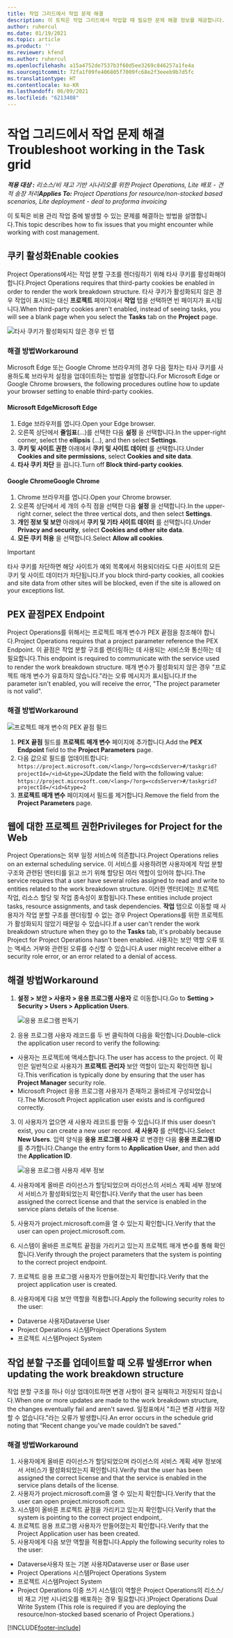 ```yaml
---
title: 작업 그리드에서 작업 문제 해결
description: 이 토픽은 작업 그리드에서 작업할 때 필요한 문제 해결 정보를 제공합니다.
author: ruhercul
ms.date: 01/19/2021
ms.topic: article
ms.product: ''
ms.reviewer: kfend
ms.author: ruhercul
ms.openlocfilehash: a15a4752de7537b3f60d5ee3269c846257a1fe4a
ms.sourcegitcommit: 72fa1f09fe406805f7009fc68e2f3eeeb9b7d5fc
ms.translationtype: HT
ms.contentlocale: ko-KR
ms.lasthandoff: 06/09/2021
ms.locfileid: "6213408"
---
```

# <a name="troubleshoot-working-in-the-task-grid"></a><span data-ttu-id="b840e-103">작업 그리드에서 작업 문제 해결</span><span class="sxs-lookup"><span data-stu-id="b840e-103">Troubleshoot working in the Task grid</span></span> 

<span data-ttu-id="b840e-104">_**적용 대상 :** 리소스/비 재고 기반 시나리오를 위한 Project Operations, Lite 배포 - 견적 송장 처리_</span><span class="sxs-lookup"><span data-stu-id="b840e-104">_**Applies To:** Project Operations for resource/non-stocked based scenarios, Lite deployment - deal to proforma invoicing_</span></span>

<span data-ttu-id="b840e-105">이 토픽은 비용 관리 작업 중에 발생할 수 있는 문제를 해결하는 방법을 설명합니다.</span><span class="sxs-lookup"><span data-stu-id="b840e-105">This topic describes how to fix issues that you might encounter while working with cost management.</span></span>

## <a name="enable-cookies"></a><span data-ttu-id="b840e-106">쿠키 활성화</span><span class="sxs-lookup"><span data-stu-id="b840e-106">Enable cookies</span></span>

<span data-ttu-id="b840e-107">Project Operations에서는 작업 분할 구조를 렌더링하기 위해 타사 쿠키를 활성화해야 합니다.</span><span class="sxs-lookup"><span data-stu-id="b840e-107">Project Operations requires that third-party cookies be enabled in order to render the work breakdown structure.</span></span> <span data-ttu-id="b840e-108">타사 쿠키가 활성화되지 않은 경우 작업이 표시되는 대신 **프로젝트** 페이지에서 **작업** 탭을 선택하면 빈 페이지가 표시됩니다.</span><span class="sxs-lookup"><span data-stu-id="b840e-108">When third-party cookies aren't enabled, instead of seeing tasks, you will see a blank page when you select the **Tasks** tab on the **Project** page.</span></span>

![타사 쿠키가 활성화되지 않은 경우 빈 탭](media/blankschedule.png)


### <a name="workaround"></a><span data-ttu-id="b840e-110">해결 방법</span><span class="sxs-lookup"><span data-stu-id="b840e-110">Workaround</span></span>
<span data-ttu-id="b840e-111">Microsoft Edge 또는 Google Chrome 브라우저의 경우 다음 절차는 타사 쿠키를 사용하도록 브라우저 설정을 업데이트하는 방법을 설명합니다.</span><span class="sxs-lookup"><span data-stu-id="b840e-111">For Microsoft Edge or Google Chrome browsers, the following procedures outline how to update your browser setting to enable third-party cookies.</span></span>

#### <a name="microsoft-edge"></a><span data-ttu-id="b840e-112">Microsoft Edge</span><span class="sxs-lookup"><span data-stu-id="b840e-112">Microsoft Edge</span></span>

1. <span data-ttu-id="b840e-113">Edge 브라우저를 엽니다.</span><span class="sxs-lookup"><span data-stu-id="b840e-113">Open your Edge browser.</span></span>
2. <span data-ttu-id="b840e-114">오른쪽 상단에서 **줄임표**(...)를 선택한 다음 **설정** 을 선택합니다.</span><span class="sxs-lookup"><span data-stu-id="b840e-114">In the upper-right corner, select the **ellipsis** (...), and then select **Settings**.</span></span>
3. <span data-ttu-id="b840e-115">**쿠키 및 사이트 권한** 아래에서 **쿠키 및 사이트 데이터** 를 선택합니다.</span><span class="sxs-lookup"><span data-stu-id="b840e-115">Under **Cookies and site permissions**, select **Cookies and site data**.</span></span>
4. <span data-ttu-id="b840e-116">**타사 쿠키 차단** 을 끕니다.</span><span class="sxs-lookup"><span data-stu-id="b840e-116">Turn off **Block third-party cookies**.</span></span>

#### <a name="google-chrome"></a><span data-ttu-id="b840e-117">Google Chrome</span><span class="sxs-lookup"><span data-stu-id="b840e-117">Google Chrome</span></span>

1. <span data-ttu-id="b840e-118">Chrome 브라우저를 엽니다.</span><span class="sxs-lookup"><span data-stu-id="b840e-118">Open your Chrome browser.</span></span>
2. <span data-ttu-id="b840e-119">오른쪽 상단에서 세 개의 수직 점을 선택한 다음 **설정** 을 선택합니다.</span><span class="sxs-lookup"><span data-stu-id="b840e-119">In the upper-right corner, select the three vertical dots, and then select **Settings**.</span></span>
3. <span data-ttu-id="b840e-120">**개인 정보 및 보안** 아래에서 **쿠키 및 기타 사이트 데이터** 를 선택합니다.</span><span class="sxs-lookup"><span data-stu-id="b840e-120">Under **Privacy and security**, select **Cookies and other site data**.</span></span>
4. <span data-ttu-id="b840e-121">**모든 쿠키 허용** 을 선택합니다.</span><span class="sxs-lookup"><span data-stu-id="b840e-121">Select **Allow all cookies**.</span></span>

> [!IMPORTANT]
> <span data-ttu-id="b840e-122">타사 쿠키를 차단하면 해당 사이트가 예외 목록에서 허용되더라도 다른 사이트의 모든 쿠키 및 사이트 데이터가 차단됩니다.</span><span class="sxs-lookup"><span data-stu-id="b840e-122">If you block third-party cookies, all cookies and site data from other sites will be blocked, even if the site is allowed on your exceptions list.</span></span>

## <a name="pex-endpoint"></a><span data-ttu-id="b840e-123">PEX 끝점</span><span class="sxs-lookup"><span data-stu-id="b840e-123">PEX Endpoint</span></span>

<span data-ttu-id="b840e-124">Project Operations를 위해서는 프로젝트 매개 변수가 PEX 끝점을 참조해야 합니다.</span><span class="sxs-lookup"><span data-stu-id="b840e-124">Project Operations requires that a project parameter reference the PEX Endpoint.</span></span> <span data-ttu-id="b840e-125">이 끝점은 작업 분할 구조를 렌더링하는 데 사용되는 서비스와 통신하는 데 필요합니다.</span><span class="sxs-lookup"><span data-stu-id="b840e-125">This endpoint is required to communicate with the service used to render the work breakdown structure.</span></span> <span data-ttu-id="b840e-126">매개 변수가 활성화되지 않은 경우 "프로젝트 매개 변수가 유효하지 않습니다."라는 오류 메시지가 표시됩니다.</span><span class="sxs-lookup"><span data-stu-id="b840e-126">If the parameter isn't enabled, you will receive the error, "The project parameter is not valid".</span></span> 

### <a name="workaround"></a><span data-ttu-id="b840e-127">해결 방법</span><span class="sxs-lookup"><span data-stu-id="b840e-127">Workaround</span></span>
 ![프로젝트 매개 변수의 PEX 끝점 필드](media/projectparameter.png)

1. <span data-ttu-id="b840e-129">**PEX 끝점** 필드를 **프로젝트 매개 변수** 페이지에 추가합니다.</span><span class="sxs-lookup"><span data-stu-id="b840e-129">Add the **PEX Endpoint** field to the **Project Parameters** page.</span></span>
2. <span data-ttu-id="b840e-130">다음 값으로 필드를 업데이트합니다: `https://project.microsoft.com/<lang>/?org=<cdsServer>#/taskgrid?projectId=/<id>&type=2`</span><span class="sxs-lookup"><span data-stu-id="b840e-130">Update the field with the following value: `https://project.microsoft.com/<lang>/?org=<cdsServer>#/taskgrid?projectId=/<id>&type=2`</span></span>
3. <span data-ttu-id="b840e-131">**프로젝트 매개 변수** 페이지에서 필드를 제거합니다.</span><span class="sxs-lookup"><span data-stu-id="b840e-131">Remove the field from the **Project Parameters** page.</span></span>

## <a name="privileges-for-project-for-the-web"></a><span data-ttu-id="b840e-132">웹에 대한 프로젝트 권한</span><span class="sxs-lookup"><span data-stu-id="b840e-132">Privileges for Project for the Web</span></span>

<span data-ttu-id="b840e-133">Project Operations는 외부 일정 서비스에 의존합니다.</span><span class="sxs-lookup"><span data-stu-id="b840e-133">Project Operations relies on an external scheduling service.</span></span> <span data-ttu-id="b840e-134">이 서비스를 사용하려면 사용자에게 작업 분할 구조와 관련된 엔터티를 읽고 쓰기 위해 할당된 여러 역할이 있어야 합니다.</span><span class="sxs-lookup"><span data-stu-id="b840e-134">The service requires that a user have several roles assigned to read and write to entities related to the work breakdown structure.</span></span> <span data-ttu-id="b840e-135">이러한 엔터티에는 프로젝트 작업, 리소스 할당 및 작업 종속성이 포함됩니다.</span><span class="sxs-lookup"><span data-stu-id="b840e-135">These entities include project tasks, resource assignments, and task dependencies.</span></span> <span data-ttu-id="b840e-136">**작업** 탭으로 이동할 때 사용자가 작업 분할 구조를 렌더링할 수 없는 경우 Project Operations를 위한 프로젝트가 활성화되지 않았기 때문일 수 있습니다.</span><span class="sxs-lookup"><span data-stu-id="b840e-136">If a user can't render the work breakdown structure when they go to the **Tasks** tab, it's probably because Project for Project Operations hasn't been enabled.</span></span> <span data-ttu-id="b840e-137">사용자는 보안 역할 오류 또는 액세스 거부와 관련된 오류를 수신할 수 있습니다.</span><span class="sxs-lookup"><span data-stu-id="b840e-137">A user might receive either a security role error, or an error related to a denial of access.</span></span>


## <a name="workaround"></a><span data-ttu-id="b840e-138">해결 방법</span><span class="sxs-lookup"><span data-stu-id="b840e-138">Workaround</span></span>

1. <span data-ttu-id="b840e-139">**설정 > 보안 > 사용자 > 응용 프로그램 사용자** 로 이동합니다.</span><span class="sxs-lookup"><span data-stu-id="b840e-139">Go to **Setting > Security > Users > Application Users**.</span></span>  

   ![응용 프로그램 판독기](media/applicationuser.jpg)
   
2. <span data-ttu-id="b840e-141">응용 프로그램 사용자 레코드를 두 번 클릭하여 다음을 확인합니다.</span><span class="sxs-lookup"><span data-stu-id="b840e-141">Double-click the application user record to verify the following:</span></span>

 - <span data-ttu-id="b840e-142">사용자는 프로젝트에 액세스합니다.</span><span class="sxs-lookup"><span data-stu-id="b840e-142">The user has access to the project.</span></span> <span data-ttu-id="b840e-143">이 확인은 일반적으로 사용자가 **프로젝트 관리자** 보안 역할이 있는지 확인하면 됩니다.</span><span class="sxs-lookup"><span data-stu-id="b840e-143">This verification is typically done by ensuring that the user has **Project Manager** security role.</span></span>
 - <span data-ttu-id="b840e-144">Microsoft Project 응용 프로그램 사용자가 존재하고 올바르게 구성되었습니다.</span><span class="sxs-lookup"><span data-stu-id="b840e-144">The Microsoft Project application user exists and is configured correctly.</span></span>
 
3. <span data-ttu-id="b840e-145">이 사용자가 없으면 새 사용자 레코드를 만들 수 있습니다.</span><span class="sxs-lookup"><span data-stu-id="b840e-145">If this user doesn't exist, you can create a new user record.</span></span> <span data-ttu-id="b840e-146">**새 사용자** 를 선택합니다.</span><span class="sxs-lookup"><span data-stu-id="b840e-146">Select **New Users**.</span></span> <span data-ttu-id="b840e-147">입력 양식을 **응용 프로그램 사용자** 로 변경한 다음 **응용 프로그램 ID** 를 추가합니다.</span><span class="sxs-lookup"><span data-stu-id="b840e-147">Change the entry form to **Application User**, and then add the **Application ID**.</span></span>

   ![응용 프로그램 사용자 세부 정보](media/applicationuserdetails.jpg)

4. <span data-ttu-id="b840e-149">사용자에게 올바른 라이선스가 할당되었으며 라이선스의 서비스 계획 세부 정보에서 서비스가 활성화되었는지 확인합니다.</span><span class="sxs-lookup"><span data-stu-id="b840e-149">Verify that the user has been assigned the correct license and that the service is enabled in the service plans details of the license.</span></span>
5. <span data-ttu-id="b840e-150">사용자가 project.microsoft.com을 열 수 있는지 확인합니다.</span><span class="sxs-lookup"><span data-stu-id="b840e-150">Verify that the user can open project.microsoft.com.</span></span>
6. <span data-ttu-id="b840e-151">시스템이 올바른 프로젝트 끝점을 가리키고 있는지 프로젝트 매개 변수를 통해 확인합니다.</span><span class="sxs-lookup"><span data-stu-id="b840e-151">Verify through the project parameters that the system is pointing to the correct project endpoint.</span></span>
7. <span data-ttu-id="b840e-152">프로젝트 응용 프로그램 사용자가 만들어졌는지 확인합니다.</span><span class="sxs-lookup"><span data-stu-id="b840e-152">Verify that the project application user is created.</span></span>
8. <span data-ttu-id="b840e-153">사용자에게 다음 보안 역할을 적용합니다.</span><span class="sxs-lookup"><span data-stu-id="b840e-153">Apply the following security roles to the user:</span></span>

  - <span data-ttu-id="b840e-154">Dataverse 사용자</span><span class="sxs-lookup"><span data-stu-id="b840e-154">Dataverse User</span></span>
  - <span data-ttu-id="b840e-155">Project Operations 시스템</span><span class="sxs-lookup"><span data-stu-id="b840e-155">Project Operations System</span></span>
  - <span data-ttu-id="b840e-156">프로젝트 시스템</span><span class="sxs-lookup"><span data-stu-id="b840e-156">Project System</span></span>

## <a name="error-when-updating-the-work-breakdown-structure"></a><span data-ttu-id="b840e-157">작업 분할 구조를 업데이트할 때 오류 발생</span><span class="sxs-lookup"><span data-stu-id="b840e-157">Error when updating the work breakdown structure</span></span>

<span data-ttu-id="b840e-158">작업 분할 구조를 하나 이상 업데이트하면 변경 사항이 결국 실패하고 저장되지 않습니다.</span><span class="sxs-lookup"><span data-stu-id="b840e-158">When one or more updates are made to the work breakdown structure, the changes eventually fail and aren't saved.</span></span> <span data-ttu-id="b840e-159">일정표에서 "최근 변경 사항을 저장할 수 없습니다."라는 오류가 발생합니다.</span><span class="sxs-lookup"><span data-stu-id="b840e-159">An error occurs in the schedule grid noting that “Recent change you’ve made couldn’t be saved.”</span></span>

### <a name="workaround"></a><span data-ttu-id="b840e-160">해결 방법</span><span class="sxs-lookup"><span data-stu-id="b840e-160">Workaround</span></span>

1. <span data-ttu-id="b840e-161">사용자에게 올바른 라이선스가 할당되었으며 라이선스의 서비스 계획 세부 정보에서 서비스가 활성화되었는지 확인합니다.</span><span class="sxs-lookup"><span data-stu-id="b840e-161">Verify that the user has been assigned the correct license and that the service is enabled in the service plans details of the license.</span></span>
2. <span data-ttu-id="b840e-162">사용자가 project.microsoft.com을 열 수 있는지 확인합니다.</span><span class="sxs-lookup"><span data-stu-id="b840e-162">Verify that the user can open project.microsoft.com.</span></span>
3. <span data-ttu-id="b840e-163">시스템이 올바른 프로젝트 끝점을 가리키고 있는지 확인합니다.</span><span class="sxs-lookup"><span data-stu-id="b840e-163">Verify that the system is pointing to the correct project endpoint,.</span></span>
4. <span data-ttu-id="b840e-164">프로젝트 응용 프로그램 사용자가 만들어졌는지 확인합니다.</span><span class="sxs-lookup"><span data-stu-id="b840e-164">Verify that the Project Application user has been created.</span></span>
5. <span data-ttu-id="b840e-165">사용자에게 다음 보안 역할을 적용합니다.</span><span class="sxs-lookup"><span data-stu-id="b840e-165">Apply the following security roles to the user:</span></span>
  
  - <span data-ttu-id="b840e-166">Dataverse사용자 또는 기본 사용자</span><span class="sxs-lookup"><span data-stu-id="b840e-166">Dataverse user or Base user</span></span>
  - <span data-ttu-id="b840e-167">Project Operations 시스템</span><span class="sxs-lookup"><span data-stu-id="b840e-167">Project Operations System</span></span>
  - <span data-ttu-id="b840e-168">프로젝트 시스템</span><span class="sxs-lookup"><span data-stu-id="b840e-168">Project System</span></span>
  - <span data-ttu-id="b840e-169">Project Operations 이중 쓰기 시스템(이 역할은 Project Operations의 리소스/비 재고 기반 시나리오를 배포하는 경우 필요합니다.)</span><span class="sxs-lookup"><span data-stu-id="b840e-169">Project Operations Dual Write System (This role is required if you are deploying the resource/non-stocked based scenario of Project Operations.)</span></span>


[!INCLUDE[footer-include](../includes/footer-banner.md)]
